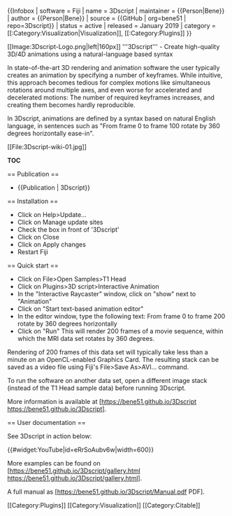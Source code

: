 {{Infobox
| software               = Fiji
| name                   = 3Dscript
| maintainer             = {{Person|Bene}}
| author                 = {{Person|Bene}}
| source                 = {{GitHub | org=bene51 | repo=3Dscript}}
| status                 = active
| released               = January 2019
| category               = [[:Category:Visualization|Visualization]], [[:Category:Plugins]]
}}

[[Image:3Dscript-Logo.png|left|160px]]
'''3Dscript''' - Create high-quality 3D/4D animations using a natural-language based syntax

In state-of-the-art 3D rendering and animation software the user typically creates an animation by specifying a number of keyframes. While intuitive, this approach becomes tedious for complex motions like simultaneous rotations around multiple axes, and even worse for accelerated and decelerated motions: The number of required keyframes increases, and creating them becomes hardly reproducible.

In 3Dscript, animations are defined by a syntax based on natural English language, in sentences such as "From frame 0 to frame 100 rotate by 360 degrees horizontally ease-in".

[[File:3Dscript-wiki-01.jpg]]

__TOC__

== Publication ==

* {{Publication | 3Dscript}}

== Installation ==

* Click on Help>Update...
* Click on Manage update sites
* Check the box in front of '3Dscript'
* Click on Close
* Click on Apply changes
* Restart Fiji

== Quick start ==

* Click on File>Open Samples>T1 Head
* Click on Plugins>3D script>Interactive Animation
* In the "Interactive Raycaster" window, click on "show" next to "Animation"
* Click on "Start text-based animation editor"
* In the editor window, type the following text: From frame 0 to frame 200 rotate by 360 degrees horizontally
* Click on "Run" This will render 200 frames of a movie sequence, within which the MRI data set rotates by 360 degrees.


Rendering of 200 frames of this data set will typically take less than a minute on an OpenCL-enabled Graphics Card. The resulting stack can be saved as a video file using Fiji's File>Save As>AVI... command.

To run the software on another data set, open a different image stack (instead of the T1 Head sample data) before running 3Dscript.

More information is available at [https://bene51.github.io/3Dscript https://bene51.github.io/3Dscript].

== User documentation ==

See 3Dscript in action below:

{{#widget:YouTube|id=eRrSoAubv6w|width=600}}  


More examples can be found on [https://bene51.github.io/3Dscript/gallery.html https://bene51.github.io/3Dscript/gallery.html].

A full manual as [https://bene51.github.io/3Dscript/Manual.pdf PDF].







[[Category:Plugins]]
[[Category:Visualization]]
[[Category:Citable]]
